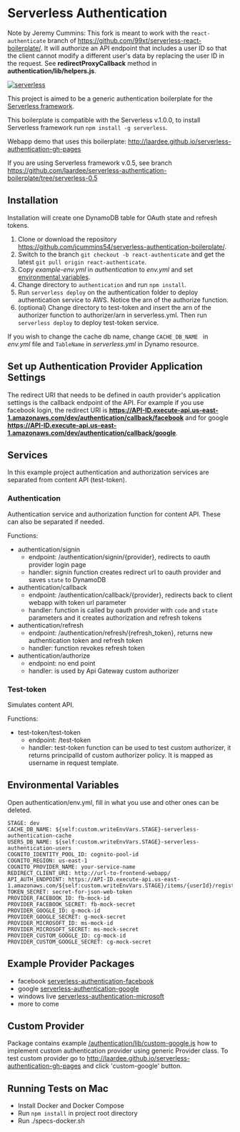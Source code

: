 # Serverless Authentication

Note by Jeremy Cummins: This fork is meant to work with the `react-authenticate` branch of https://github.com/99xt/serverless-react-boilerplate/.
It will authorize an API endpoint that includes a user ID so that the client cannot modify a different user's data by replacing the user ID in the request. See **redirectProxyCallback** method in **authentication/lib/helpers.js**.

[![serverless](http://public.serverless.com/badges/v3.svg)](http://www.serverless.com)

This project is aimed to be a generic authentication boilerplate for the [Serverless framework](http://www.serverless.com).

This boilerplate is compatible with the Serverless v.1.0.0, to install Serverless framework run `npm install -g serverless`.

Webapp demo that uses this boilerplate: http://laardee.github.io/serverless-authentication-gh-pages

If you are using Serverless framework v.0.5, see branch https://github.com/laardee/serverless-authentication-boilerplate/tree/serverless-0.5

## Installation

Installation will create one DynamoDB table for OAuth state and refresh tokens.

1. Clone or download the repository https://github.com/jcummins54/serverless-authentication-boilerplate/.
2. Switch to the branch `git checkout -b react-authenticate` and get the latest `git pull origin react-authenticate`.
3. Copy _example-env.yml_ in _authentication_ to _env.yml_ and set [environmental variables](#env-vars).
4. Change directory to `authentication` and run `npm install`.
5. Run `serverless deploy` on the authentication folder to deploy authentication service to AWS. Notice the arn of the authorize function.
6. (optional) Change directory to test-token and insert the arn of the authorizer function to authorizer/arn in serverless.yml. Then run `serverless deploy` to deploy test-token service.

If you wish to change the cache db name, change `CACHE_DB_NAME ` in _env.yml_ file and `TableName` in _serverless.yml_ in Dynamo resource.

## Set up Authentication Provider Application Settings

The redirect URI that needs to be defined in oauth provider's application settings is the callback endpoint of the API. For example if you use facebook login, the redirect URI is **https://API-ID.execute-api.us-east-1.amazonaws.com/dev/authentication/callback/facebook** and for google **https://API-ID.execute-api.us-east-1.amazonaws.com/dev/authentication/callback/google**.

## Services

In this example project authentication and authorization services are separated from content API (test-token).

### Authentication

Authentication service and authorization function for content API. These can also be separated if needed.

Functions:

* authentication/signin
  * endpoint: /authentication/signin/{provider}, redirects to oauth provider login page
  * handler: signin function creates redirect url to oauth provider and saves `state` to DynamoDB
* authentication/callback
  * endpoint: /authentication/callback/{provider}, redirects back to client webapp with token url parameter
  * handler: function is called by oauth provider with `code` and `state` parameters and it creates authorization and refresh tokens
* authentication/refresh
  * endpoint: /authentication/refresh/{refresh_token}, returns new authentication token and refresh token
  * handler: function revokes refresh token
* authentication/authorize
  * endpoint: no end point
  * handler: is used by Api Gateway custom authorizer

### Test-token

Simulates content API.

Functions:

* test-token/test-token
  * endpoint: /test-token
  * handler: test-token function can be used to test custom authorizer, it returns principalId of custom authorizer policy. It is mapped as username in request template.

## <a id="env-vars"></a>Environmental Variables

Open authentication/env.yml, fill in what you use and other ones can be deleted.

```
STAGE: dev
CACHE_DB_NAME: ${self:custom.writeEnvVars.STAGE}-serverless-authentication-cache
USERS_DB_NAME: ${self:custom.writeEnvVars.STAGE}-serverless-authentication-users
COGNITO_IDENTITY_POOL_ID: cognito-pool-id
COGNITO_REGION: us-east-1
COGNITO_PROVIDER_NAME: your-service-name
REDIRECT_CLIENT_URI: http://url-to-frontend-webapp/
API_AUTH_ENDPOINT: https://API-ID.execute-api.us-east-1.amazonaws.com/${self:custom.writeEnvVars.STAGE}/items/{userId}/register
TOKEN_SECRET: secret-for-json-web-token
PROVIDER_FACEBOOK_ID: fb-mock-id
PROVIDER_FACEBOOK_SECRET: fb-mock-secret
PROVIDER_GOOGLE_ID: g-mock-id
PROVIDER_GOOGLE_SECRET: g-mock-secret
PROVIDER_MICROSOFT_ID: ms-mock-id
PROVIDER_MICROSOFT_SECRET: ms-mock-secret
PROVIDER_CUSTOM_GOOGLE_ID: cg-mock-id
PROVIDER_CUSTOM_GOOGLE_SECRET: cg-mock-secret
```

## Example Provider Packages

* facebook [serverless-authentication-facebook](https://www.npmjs.com/package/serverless-authentication-facebook)
* google [serverless-authentication-google](https://www.npmjs.com/package/serverless-authentication-google)
* windows live [serverless-authentication-microsoft](https://www.npmjs.com/package/serverless-authentication-microsoft)
* more to come

## <a id="custom-provider"></a>Custom Provider

Package contains example [/authentication/lib/custom-google.js](https://github.com/laardee/serverless-authentication-boilerplate/blob/master/authentication/lib/custom-google.js) how to implement custom authentication provider using generic Provider class. To test custom provider go to http://laardee.github.io/serverless-authentication-gh-pages and click 'custom-google' button.

## Running Tests on Mac

* Install Docker and Docker Compose
* Run `npm install` in project root directory 
* Run ./specs-docker.sh
